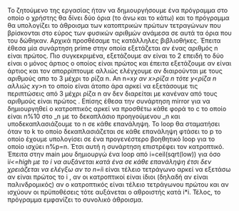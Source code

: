 Το ζητούμενο της εργασίας ήταν να δημιουργήσουμε ένα πρόγραμμα στο οποίο ο χρήστης θα δίνει δύο όρια (το άνω και το κάτω) και το πρόγραμμα θα υπολογίζει το άθροισμα των κατοπτρικών πρώτων τετραγώνων που βρίσκονται στο εύρος των φυσικών αριθμών ανάμεσα σε αυτά τα όρια που του δώθηκαν. 
Αρχικά προσθέσαμε τις κατάλληλες βιβλιοθήκες.
Έπειτα έθεσα μία συνάρτηση prime στην οποία εξετάζεται αν ένας αριθμός n είναι πρώτος. Πιο συγκεκριμένα,  εξετάζουμε αν είναι το 2 επειδή το δύο είναι ο μόνος άρτιος ο οποίος είναι πρώτος και έπειτα εξετάζουμε αν είναι άρτιος και τον απορρίπτουμε αλλιώς  ελέγχουμε  αν διαιρούνται με τους αριθμούς απο το 3 μέχρι το ρίζα n.
An n=x*y αν x>ρίζα n τότε y<ρίζα n αλλιώς x*y>n το οποίο είναι άτοπο άρα αρκεί να εξετάσουμε τις περιπτώσεις από 3 μέχρι ρίζα n αν δεν διαρείται με κανέναν από τους αριθμούς είναι πρώτος .
Επίσης έθεσα την συνάρτηση mirror για να δημιουργηθεί ο κατροπτικός αρκεί να προσθέτω κάθε φορά το  c το οποίο είναι n%10  στο _n με το δεκαπλάσιο προηγούμενου _n και υποδεκαπλασιάζουμε το n σε κάθε επανάληψη. Το loop θα σταματήσει όταν το k το οποίο δεκαπλασιάζεται σε κάθε επανάληψη φτάσει το  p το οποίο έχουμε υπολογίσει σε ένα προγενέστερο βοηθητικό loop για το οποίο ισχύει n%p=n.
Έτσι αυτή η συνάρτηση επιστρέφει τον κατροπτικό.
Έπειτα στην main μου δημιουργώ ένα loop από i=ceil(sqrt(low)) για όσο i*i<=high με το i να αυξάνεται κατά ένα σε κάθε επανάληψη έτσι δεν χρειάζεται να ελέγξω αν το n=i*i είναι τέλειο τετράγωνο αρκεί να εξετάσω αν είναι πρώτος το i , αν οι κατροπτικοί είναι ίδιοι (δηλαδή αν είναι παλινδρομικός) αν ο κατροπτικός είναι τέλειο τετράγωνου πρώτου και αν ισχύουν οι πρϋποθέσεις τότε αυξάνεται ο αθροιστής κατά i*i.
Τέλος, το πρόγραμμα εμφανίζει το συνολικό άθροισμα.
